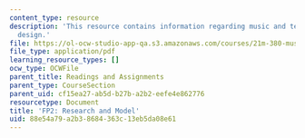 ```yaml
---
content_type: resource
description: 'This resource contains information regarding music and technology: Sound
  design.'
file: https://ol-ocw-studio-app-qa.s3.amazonaws.com/courses/21m-380-music-and-technology-sound-design-spring-2016/88e54a79a2b38684363c13eb5da08e61_MIT21M_380S16_assn_fp2.pdf
file_type: application/pdf
learning_resource_types: []
ocw_type: OCWFile
parent_title: Readings and Assignments
parent_type: CourseSection
parent_uid: cf15ea27-ab5d-b27b-a2b2-eefe4e862776
resourcetype: Document
title: 'FP2: Research and Model'
uid: 88e54a79-a2b3-8684-363c-13eb5da08e61
---
```

